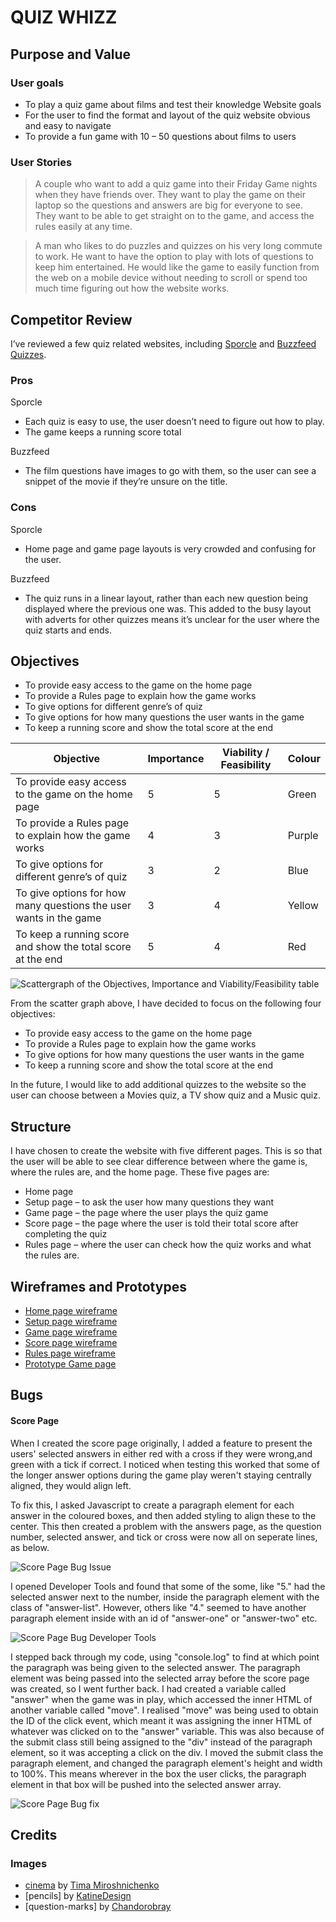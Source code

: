 # QUIZ WHIZZ

## Purpose and Value
### User goals
- To play a quiz game about films and test their knowledge
Website goals
- For the user to find the format and layout of the quiz website obvious and easy to navigate
- To provide a fun game with 10 – 50 questions about films to users

### User Stories

> A couple who want to add a quiz game into their Friday Game nights when they have friends over. They want to play the game on their laptop so the questions and answers are big for everyone to see. They want to be able to get straight on to the game, and access the rules easily at any time.

> A man who likes to do puzzles and quizzes on his very long commute to work. He want to have the option to play with lots of questions to keep him entertained. He would like the game to easily function from the web on a mobile device without needing to scroll or spend too much time figuring out how the website works.

## Competitor Review

I’ve reviewed a few quiz related websites, including [Sporcle]( https://www.sporcle.com/?refresh) and [Buzzfeed Quizzes](https://www.buzzfeed.com/uk/quizzes).
### Pros

Sporcle

- Each quiz is easy to use, the user doesn’t need to figure out how to play.
- The game keeps a running score total

Buzzfeed

- The film questions have images to go with them, so the user can see a snippet of the movie if they’re unsure on the title.

### Cons
Sporcle

- Home page and game page layouts is very crowded and confusing for the user.

Buzzfeed

- The quiz runs in a linear layout, rather than each new question being displayed where the previous one was. This added to the busy layout with adverts for other quizzes means it’s unclear for the user where the quiz starts and ends.

## Objectives
- To provide easy access to the game on the home page
- To provide a Rules page to explain how the game works
- To give options for different genre’s of quiz
- To give options for how many questions the user wants in the game
- To keep a running score and show the total score at the end

| Objective                                                         | Importance | Viability / Feasibility | Colour |
|-------------------------------------------------------------------|------------|-------------------------|--------|
| To provide easy access to the game on the home page               | 5          | 5                       | Green  |
| To provide a Rules page to explain how the game works             | 4          | 3                       | Purple |
| To give options for different genre’s of quiz                     | 3          | 2                       | Blue   |
| To give options for how many questions the user wants in the game | 3          | 4                       | Yellow |
| To keep a running score and show the total score at the end       | 5          | 4                       | Red    |

![Scattergraph of the Objectives, Importance and Viability/Feasibility table](/assets/images/readme/objectives-scatter-graph.PNG "Objectives, Importance and Viability/Feasibility table")

From the scatter graph above, I have decided to focus on the following four objectives:
- To provide easy access to the game on the home page
- To provide a Rules page to explain how the game works
- To give options for how many questions the user wants in the game
- To keep a running score and show the total score at the end

In the future, I would like to add additional quizzes to the website so the user can choose between a Movies quiz, a TV show quiz and a Music quiz.

## Structure

I have chosen to create the website with five different pages. This is so that the user will be able to see clear difference between where the game is, where the rules are, and the home page. These five pages are:

- Home page
- Setup page – to ask the user how many questions they want
- Game page – the page where the user plays the quiz game
- Score page – the page where the user is told their total score after completing the quiz
- Rules page – where the user can check how the quiz works and what the rules are.

## Wireframes and Prototypes

- [Home page wireframe](/assets/images/readme/wireframes-and-prototype/home-page-wireframe.png "Home page wireframe")
- [Setup page wireframe](/assets/images/readme/wireframes-and-prototype/setup-page-wireframe.png "Setup page wireframe")
- [Game page wireframe](/assets/images/readme/wireframes-and-prototype/game-page-wireframe.png "Game page wireframe")
- [Score page wireframe](/assets/images/readme/wireframes-and-prototype/score-page-wireframe.png "Score page wireframe")
- [Rules page wireframe](/assets/images/readme/wireframes-and-prototype/rules-page-wireframe.png "Rules page wireframe")
- [Prototype Game page](/assets/images/readme/wireframes-and-prototype/game-page-prototype.PNG "Prototype Game page")

## Bugs

#### Score Page
When I created the score page originally, I added a feature to present the users' selected answers in either red with a cross if they were wrong,and green with a tick if correct. I noticed when testing this worked that some of the longer answer options during the game play weren't staying centrally aligned, they would align left. 

To fix this, I asked Javascript to create a paragraph element for each answer in the coloured boxes, and then added styling to align these to the center. This then created a problem with the answers page, as the question number, selected answer, and tick or cross were now all on seperate lines, as below.

![Score Page Bug Issue](/assets/images/readme/bugs/score-page-issue-1.PNG "Score Page Bug Issue")

I opened Developer Tools and found that some of the some, like "5." had the selected answer next to the number, inside the paragraph element with the class of "answer-list". However, others like "4." seemed to have another paragraph element inside with an id of "answer-one" or "answer-two" etc.

![Score Page Bug Developer Tools](/assets/images/readme/bugs/score-page-issue-2.PNG "Score Page Bug Developer Tools")

I stepped back through my code, using "console.log" to find at which point the paragraph was being given to the selected answer. The paragraph element was being passed into the selected array before the score page was created, so I went further back. I had created a variable called "answer" when the game was in play, which accessed the inner HTML of another variable called "move". I realised "move" was being used to obtain the ID of the click event, which meant it was assigning the inner HTML of whatever was clicked on to the "answer" variable. This was also because of the submit class still being assigned to the "div" instead of the paragraph element, so it was accepting a click on the div. I moved the submit class the paragraph element, and changed the paragraph element's height and width to 100%. This means wherever in the box the user clicks, the paragraph element in that box will be pushed into the selected answer array.

![Score Page Bug fix](/assets/images/readme/bugs/score-page-fix.PNG "Score Page Bug fix")


## Credits

### Images
- [cinema](/assets/images/cinema.jpg) by [Tima Miroshnichenko](https://www.pexels.com/@tima-miroshnichenko/)
- [pencils] by [KatineDesign](https://pixabay.com/users/katinedesign-1833633/)
- [question-marks] by [Chandorobray](https://pixabay.com/users/chandorobray-29401458/) 